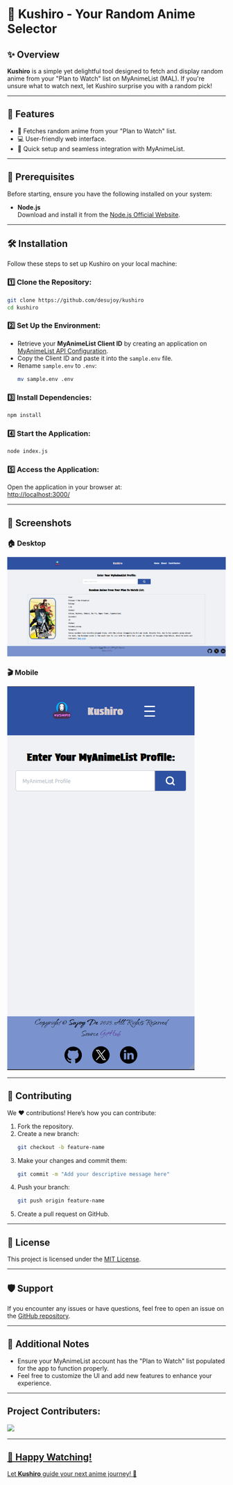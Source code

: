 # 🌸 Kushiro - Your Random Anime Selector

## ✨ Overview
**Kushiro** is a simple yet delightful tool designed to fetch and display random anime from your "Plan to Watch" list on MyAnimeList (MAL). If you're unsure what to watch next, let Kushiro surprise you with a random pick!

---

## 🌟 Features
- 🎲 Fetches random anime from your "Plan to Watch" list.
- 💻 User-friendly web interface.
- 🚀 Quick setup and seamless integration with MyAnimeList.

---

## 🔧 Prerequisites
Before starting, ensure you have the following installed on your system:

- **Node.js**  
  Download and install it from the [Node.js Official Website](https://nodejs.org/en).

---

## 🛠 Installation
Follow these steps to set up Kushiro on your local machine:

### 1️⃣ Clone the Repository:
```bash
git clone https://github.com/desujoy/kushiro
cd kushiro
```

### 2️⃣ Set Up the Environment:
- Retrieve your **MyAnimeList Client ID** by creating an application on [MyAnimeList API Configuration](https://myanimelist.net/apiconfig).
- Copy the Client ID and paste it into the `sample.env` file.
- Rename `sample.env` to `.env`:
  ```bash
  mv sample.env .env
  ```

### 3️⃣ Install Dependencies:
```bash
npm install
```

### 4️⃣ Start the Application:
```bash
node index.js
```

### 5️⃣ Access the Application:
Open the application in your browser at:  
[http://localhost:3000/](http://localhost:3000/)

---

## 📸 Screenshots

### 🏠 Desktop
![](public/assets/desktop.png)

### 🎬 Mobile
![](public/assets/mobile.png)

---

## 🤝 Contributing
We ❤️ contributions! Here’s how you can contribute:

1. Fork the repository.
2. Create a new branch:
   ```bash
   git checkout -b feature-name
   ```
3. Make your changes and commit them:
   ```bash
   git commit -m "Add your descriptive message here"
   ```
4. Push your branch:
   ```bash
   git push origin feature-name
   ```
5. Create a pull request on GitHub.

---

## 📜 License
This project is licensed under the [MIT License](LICENSE).

---

## 🛡 Support
If you encounter any issues or have questions, feel free to open an issue on the [GitHub repository](https://github.com/desujoy/kushiro/issues).

---

## 📖 Additional Notes
- Ensure your MyAnimeList account has the "Plan to Watch" list populated for the app to function properly.
- Feel free to customize the UI and add new features to enhance your experience.

---

## Project Contributers: 
<a href="https://github.com/desujoy/kushiro/graphs/contributors">
<img src="https://contributors-img.web.app/image?repo=desujoy/kushiro"/>

---

## 🎉 Happy Watching!
Let **Kushiro** guide your next anime journey! 🌟

